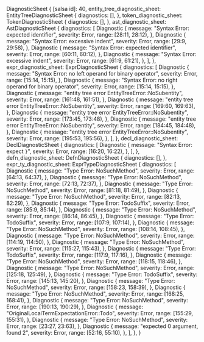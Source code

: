 DiagnosticSheet {
    [salsa id]: 40,
    entity_tree_diagnostic_sheet: EntityTreeDiagnosticSheet {
        diagnostics: [],
    },
    token_diagnostic_sheet: TokenDiagnosticSheet {
        diagnostics: [],
    },
    ast_diagnostic_sheet: AstDiagnosticSheet {
        diagnostics: [
            Diagnostic {
                message: "Syntax Error: expected identifier",
                severity: Error,
                range: [28:11, 28:12),
            },
            Diagnostic {
                message: "Syntax Error: excessive indent",
                severity: Error,
                range: [29:9, 29:58),
            },
            Diagnostic {
                message: "Syntax Error: expected identifier",
                severity: Error,
                range: [60:11, 60:12),
            },
            Diagnostic {
                message: "Syntax Error: excessive indent",
                severity: Error,
                range: [61:9, 61:21),
            },
        ],
    },
    expr_diagnostic_sheet: ExprDiagnosticSheet {
        diagnostics: [
            Diagnostic {
                message: "Syntax Error: no left operand for binary operator",
                severity: Error,
                range: [15:14, 15:15),
            },
            Diagnostic {
                message: "Syntax Error: no right operand for binary operator",
                severity: Error,
                range: [15:14, 15:15),
            },
            Diagnostic {
                message: "entity tree error EntityTreeError::NoSubentity",
                severity: Error,
                range: [161:48, 161:51),
            },
            Diagnostic {
                message: "entity tree error EntityTreeError::NoSubentity",
                severity: Error,
                range: [169:60, 169:63),
            },
            Diagnostic {
                message: "entity tree error EntityTreeError::NoSubentity",
                severity: Error,
                range: [173:45, 173:48),
            },
            Diagnostic {
                message: "entity tree error EntityTreeError::NoSubentity",
                severity: Error,
                range: [184:45, 184:48),
            },
            Diagnostic {
                message: "entity tree error EntityTreeError::NoSubentity",
                severity: Error,
                range: [195:53, 195:56),
            },
        ],
    },
    decl_diagnostic_sheet: DeclDiagnosticSheet {
        diagnostics: [
            Diagnostic {
                message: "Syntax Error: expect `}`",
                severity: Error,
                range: [16:20, 16:22),
            },
        ],
    },
    defn_diagnostic_sheet: DefnDiagnosticSheet {
        diagnostics: [],
    },
    expr_ty_diagnostic_sheet: ExprTypeDiagnosticSheet {
        diagnostics: [
            Diagnostic {
                message: "Type Error: NoSuchMethod",
                severity: Error,
                range: [64:13, 64:37),
            },
            Diagnostic {
                message: "Type Error: NoSuchMethod",
                severity: Error,
                range: [72:13, 72:37),
            },
            Diagnostic {
                message: "Type Error: NoSuchMethod",
                severity: Error,
                range: [81:18, 81:49),
            },
            Diagnostic {
                message: "Type Error: NoSuchMethod",
                severity: Error,
                range: [82:13, 82:29),
            },
            Diagnostic {
                message: "Type Error: TodoSuffix",
                severity: Error,
                range: [85:9, 85:14),
            },
            Diagnostic {
                message: "Type Error: NoSuchMethod",
                severity: Error,
                range: [86:14, 86:45),
            },
            Diagnostic {
                message: "Type Error: TodoSuffix",
                severity: Error,
                range: [107:9, 107:14),
            },
            Diagnostic {
                message: "Type Error: NoSuchMethod",
                severity: Error,
                range: [108:14, 108:45),
            },
            Diagnostic {
                message: "Type Error: NoSuchMethod",
                severity: Error,
                range: [114:19, 114:50),
            },
            Diagnostic {
                message: "Type Error: NoSuchMethod",
                severity: Error,
                range: [115:27, 115:43),
            },
            Diagnostic {
                message: "Type Error: TodoSuffix",
                severity: Error,
                range: [117:9, 117:16),
            },
            Diagnostic {
                message: "Type Error: NoSuchMethod",
                severity: Error,
                range: [118:15, 118:46),
            },
            Diagnostic {
                message: "Type Error: NoSuchMethod",
                severity: Error,
                range: [125:18, 125:49),
            },
            Diagnostic {
                message: "Type Error: TodoSuffix",
                severity: Error,
                range: [145:13, 145:20),
            },
            Diagnostic {
                message: "Type Error: NoSuchMethod",
                severity: Error,
                range: [158:23, 158:39),
            },
            Diagnostic {
                message: "Type Error: NoSuchMethod",
                severity: Error,
                range: [168:25, 168:41),
            },
            Diagnostic {
                message: "Type Error: NoSuchMethod",
                severity: Error,
                range: [190:13, 190:29),
            },
            Diagnostic {
                message: "OriginalLocalTermExpectationError::Todo",
                severity: Error,
                range: [155:29, 155:31),
            },
            Diagnostic {
                message: "Type Error: NoSuchMethod",
                severity: Error,
                range: [23:27, 23:63),
            },
            Diagnostic {
                message: "expected 0 argument, found 2",
                severity: Error,
                range: [52:16, 55:10),
            },
        ],
    },
}